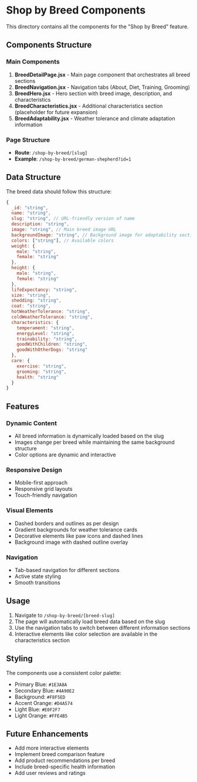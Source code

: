 # Shop by Breed Components

This directory contains all the components for the "Shop by Breed" feature.

## Components Structure

### Main Components

1. **BreedDetailPage.jsx** - Main page component that orchestrates all breed sections
2. **BreedNavigation.jsx** - Navigation tabs (About, Diet, Training, Grooming)
3. **BreedHero.jsx** - Hero section with breed image, description, and characteristics
4. **BreedCharacteristics.jsx** - Additional characteristics section (placeholder for future expansion)
5. **BreedAdaptability.jsx** - Weather tolerance and climate adaptation information

### Page Structure

- **Route**: `/shop-by-breed/[slug]`
- **Example**: `/shop-by-breed/german-shepherd?id=1`

## Data Structure

The breed data should follow this structure:

```javascript
{
  _id: "string",
  name: "string",
  slug: "string", // URL-friendly version of name
  description: "string",
  image: "string", // Main breed image URL
  backgroundImage: "string", // Background image for adaptability section
  colors: ["string"], // Available colors
  weight: {
    male: "string",
    female: "string"
  },
  height: {
    male: "string", 
    female: "string"
  },
  lifeExpectancy: "string",
  size: "string",
  shedding: "string",
  coat: "string",
  hotWeatherTolerance: "string",
  coldWeatherTolerance: "string",
  characteristics: {
    temperament: "string",
    energyLevel: "string",
    trainability: "string",
    goodWithChildren: "string",
    goodWithOtherDogs: "string"
  },
  care: {
    exercise: "string",
    grooming: "string", 
    health: "string"
  }
}
```

## Features

### Dynamic Content
- All breed information is dynamically loaded based on the slug
- Images change per breed while maintaining the same background structure
- Color options are dynamic and interactive

### Responsive Design
- Mobile-first approach
- Responsive grid layouts
- Touch-friendly navigation

### Visual Elements
- Dashed borders and outlines as per design
- Gradient backgrounds for weather tolerance cards
- Decorative elements like paw icons and dashed lines
- Background image with dashed outline overlay

### Navigation
- Tab-based navigation for different sections
- Active state styling
- Smooth transitions

## Usage

1. Navigate to `/shop-by-breed/[breed-slug]`
2. The page will automatically load breed data based on the slug
3. Use the navigation tabs to switch between different information sections
4. Interactive elements like color selection are available in the characteristics section

## Styling

The components use a consistent color palette:
- Primary Blue: `#1E3A8A`
- Secondary Blue: `#4A90E2`
- Background: `#F8F5ED`
- Accent Orange: `#D4A574`
- Light Blue: `#E0F2F7`
- Light Orange: `#FFE4B5`

## Future Enhancements

- Add more interactive elements
- Implement breed comparison feature
- Add product recommendations per breed
- Include breed-specific health information
- Add user reviews and ratings 